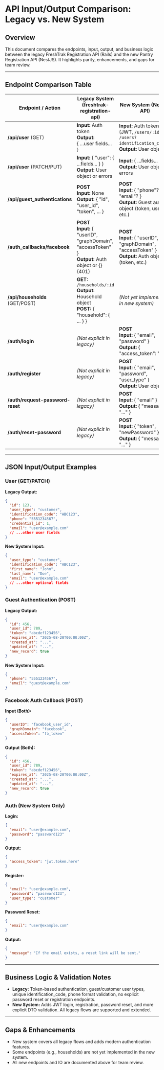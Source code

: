 # API Input/Output Comparison: Legacy vs. New System

## Overview

This document compares the endpoints, input, output, and business logic between the legacy FreshTrak Registration API (Rails) and the new Pantry Registration API (NestJS). It highlights parity, enhancements, and gaps for team review.

---

## Endpoint Comparison Table

| Endpoint / Action                | Legacy System (freshtrak-registration-api)                                                               | New System (NestJS API)                                                                                    |
| -------------------------------- | -------------------------------------------------------------------------------------------------------- | ---------------------------------------------------------------------------------------------------------- |
| **/api/user** (GET)              | **Input:** Auth token<br>**Output:**<br>{ ...user fields... }                                            | **Input:** Auth token (JWT, `/users/:id` or `/users?identification_code=`)<br>**Output:** User object      |
| **/api/user** (PATCH/PUT)        | **Input:** { "user": { ...fields... } }<br>**Output:** User object or errors                             | **Input:** { ...fields... }<br>**Output:** User object or errors                                           |
| **/api/guest_authentications**   | **POST**<br>**Input:** None<br>**Output:** { "id", "user_id", "token", ... }                             | **POST**<br>**Input:** { "phone"?, "email"? }<br>**Output:** Guest auth object (token, user_id, etc.)      |
| **/auth_callbacks/facebook**     | **POST**<br>**Input:** { "userID", "graphDomain", "accessToken" }<br>**Output:** Auth object or {} (401) | **POST**<br>**Input:** { "userID", "graphDomain", "accessToken" }<br>**Output:** Auth object (token, etc.) |
| **/api/households** (GET/POST)   | **GET:** `/households/:id`<br>**Output:** Household object<br>**POST:** { "household": { ... } }         | _(Not yet implemented in new system)_                                                                      |
| **/auth/login**                  | _(Not explicit in legacy)_                                                                               | **POST**<br>**Input:** { "email", "password" }<br>**Output:** { "access_token": "..." }                    |
| **/auth/register**               | _(Not explicit in legacy)_                                                                               | **POST**<br>**Input:** { "email", "password", "user_type" }<br>**Output:** User object                     |
| **/auth/request-password-reset** | _(Not explicit in legacy)_                                                                               | **POST**<br>**Input:** { "email" }<br>**Output:** { "message": "..." }                                     |
| **/auth/reset-password**         | _(Not explicit in legacy)_                                                                               | **POST**<br>**Input:** { "token", "newPassword" }<br>**Output:** { "message": "..." }                      |

---

## JSON Input/Output Examples

### User (GET/PATCH)

**Legacy Output:**

```json
{
  "id": 123,
  "user_type": "customer",
  "identification_code": "ABC123",
  "phone": "5551234567",
  "credential_id": 1,
  "email": "user@example.com"
  // ...other user fields
}
```

**New System Input:**

```json
{
  "user_type": "customer",
  "identification_code": "ABC123",
  "first_name": "John",
  "last_name": "Doe",
  "email": "user@example.com"
  // ...other optional fields
}
```

### Guest Authentication (POST)

**Legacy Output:**

```json
{
  "id": 456,
  "user_id": 789,
  "token": "abcdef123456",
  "expires_at": "2025-08-20T00:00:00Z",
  "created_at": "...",
  "updated_at": "...",
  "new_record": true
}
```

**New System Input:**

```json
{
  "phone": "5551234567",
  "email": "guest@example.com"
}
```

### Facebook Auth Callback (POST)

**Input (Both):**

```json
{
  "userID": "facebook_user_id",
  "graphDomain": "facebook",
  "accessToken": "fb_token"
}
```

**Output (Both):**

```json
{
  "id": 456,
  "user_id": 789,
  "token": "abcdef123456",
  "expires_at": "2025-08-20T00:00:00Z",
  "created_at": "...",
  "updated_at": "...",
  "new_record": true
}
```

### Auth (New System Only)

**Login:**

```json
{
  "email": "user@example.com",
  "password": "password123"
}
```

**Output:**

```json
{
  "access_token": "jwt.token.here"
}
```

**Register:**

```json
{
  "email": "user@example.com",
  "password": "password123",
  "user_type": "customer"
}
```

**Password Reset:**

```json
{
  "email": "user@example.com"
}
```

**Output:**

```json
{
  "message": "If the email exists, a reset link will be sent."
}
```

---

## Business Logic & Validation Notes

- **Legacy:** Token-based authentication, guest/customer user types, unique identification_code, phone format validation, no explicit password reset or registration endpoints.
- **New System:** Adds JWT login, registration, password reset, and more explicit DTO validation. All legacy flows are supported and extended.

---

## Gaps & Enhancements

- New system covers all legacy flows and adds modern authentication features.
- Some endpoints (e.g., households) are not yet implemented in the new system.
- All new endpoints and IO are documented above for team review.
